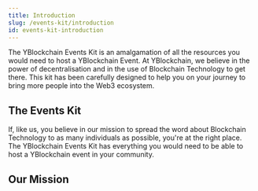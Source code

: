 ```yaml
---
title: Introduction
slug: /events-kit/introduction
id: events-kit-introduction
---
```

The YBlockchain Events Kit is an amalgamation of all the resources you would need to host a YBlockchain Event. At YBlockchain, we believe in the power of decentralisation and in the use of Blockchain Technology to get there. This kit has been carefully designed to help you on your journey to bring more people into the Web3 ecosystem. 


## The Events Kit

If, like us, you believe in our mission to spread the word about Blockchain Technology to as many individuals as possible, you're at the right place. The YBlockchain Events Kit has everything you would need to be able to host a YBlockchain event in your community. 

## Our Mission
